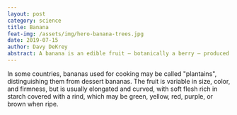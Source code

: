 ```yaml
---
layout: post
category: science
title: Banana
feat-img: /assets/img/hero-banana-trees.jpg
date: 2019-07-15
author: Davy DeKrey
abstract: A banana is an edible fruit – botanically a berry – produced by several kinds of large herbaceous flowering plants in the genus Musa.
---
```


In some countries, bananas used for cooking may be called "plantains",
distinguishing them from dessert bananas. The fruit is variable in size, color,
and firmness, but is usually elongated and curved, with soft flesh rich in
starch covered with a rind, which may be green, yellow, red, purple, or brown
when ripe.
